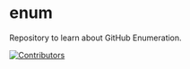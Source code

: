 # enum
Repository to learn about GitHub Enumeration.







































































































[![Contributors](https://img.shields.io/badge/Contributors-3-brightgreen)](https://github.com/EurydiceCorp/enum/graphs/contributors)
